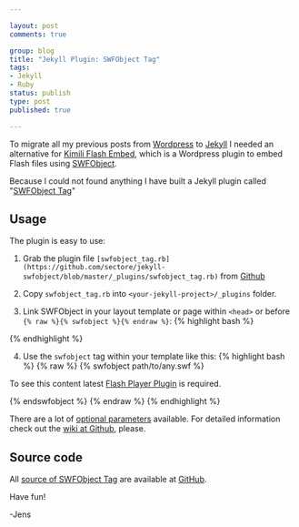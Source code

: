 ```yaml
--- 

layout: post
comments: true

group: blog
title: "Jekyll Plugin: SWFObject Tag"
tags: 
- Jekyll
- Ruby
status: publish
type: post
published: true

---
```


To migrate all my previous posts from [Wordpress](http://wordpress.com/) to [Jekyll](http://jekyllrb.com/)
I needed an alternative for [Kimili Flash Embed](http://kimili.com/plugins/kml_flashembed),
which is a Wordpress plugin to embed Flash files using [SWFObject](http://code.google.com/p/swfobject/).

Because I could not found anything I have built a Jekyll plugin called "[SWFObject Tag](https://github.com/sectore/jekyll-swfobject)"

<!--more-->

## Usage

The plugin is easy to use:

1) Grab the plugin file `[swfobject_tag.rb](https://github.com/sectore/jekyll-swfobject/blob/master/_plugins/swfobject_tag.rb)`
from [Github](https://github.com/sectore/jekyll-swfobject/)

2) Copy `swfobject_tag.rb` into `<your-jekyll-project>/_plugins` folder.

3) Link SWFObject in your layout template or page within `<head>` or before `{% raw %}{% swfobject %}{% endraw %}`:
{% highlight bash %}
<script src="//ajax.googleapis.com/ajax/libs/swfobject/2.2/swfobject.js"></script>
{% endhighlight %}

4) Use the `swfobject` tag within your template like this:
{% highlight bash %}
{% raw %}
{% swfobject path/to/any.swf %}
  <p>To see this content latest <a href='http://www.adobe.com/go/getflashplayer'>Flash Player Plugin</a> is required.</p>
{% endswfobject %}
{% endraw %}
{% endhighlight %}

There are a lot of [optional parameters](https://github.com/sectore/jekyll-swfobject#optional-parameters) available. For detailed information check out the [wiki at Github](https://github.com/sectore/jekyll-swfobject), please.

## Source code

All [source of SWFObject Tag](https://github.com/sectore/jekyll-swfobject) are available at [GitHub](https://github.com/sectore/jekyll-swfobject).

Have fun!

-Jens

